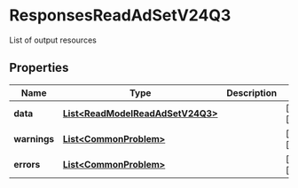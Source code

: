 

# ResponsesReadAdSetV24Q3

List of output resources

## Properties

| Name | Type | Description | Notes |
|------------ | ------------- | ------------- | -------------|
|**data** | [**List&lt;ReadModelReadAdSetV24Q3&gt;**](ReadModelReadAdSetV24Q3.md) |  |  [optional] [readonly] |
|**warnings** | [**List&lt;CommonProblem&gt;**](CommonProblem.md) |  |  [optional] [readonly] |
|**errors** | [**List&lt;CommonProblem&gt;**](CommonProblem.md) |  |  [optional] [readonly] |



